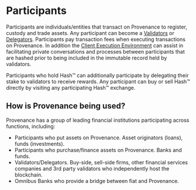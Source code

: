 # Participants

Participants are individuals/entities that transact on Provenance to register, custody and trade assets. Any participant can become a [Validators](../validator.md) or [Delegators](../delegator.md). Participants pay transaction fees when executing transactions on Provenance. In addition the [Client Execution Environment](../../../p8e/overview.md) can assist in facilitating private conversations and processes between participants that are hashed prior to being included in the immutable record held by validators. 

Participants who hold Hash™ can additionally participate by delegating their stake to validators to receive rewards. Any participant can buy or sell Hash™ directly by visiting any participating Hash™ exchange.

## How is Provenance being used?

Provenance has a group of leading financial institutions participating across functions, including:

* Participants who put assets on Provenance.  Asset originators \(loans\), funds \(investments\).
* Participants who purchase/finance assets on Provenance. Banks and funds.
* Validators/Delegators. Buy-side, sell-side firms, other financial services companies and 3rd party validators who independently host the blockchain.
* Omnibus Banks who provide a bridge between fiat and Provenance.

